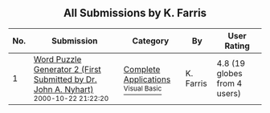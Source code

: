 ﻿<div align="center">

## All Submissions by K\. Farris

</div>

No.  | Submission | Category | By   | User Rating
---- | ---------- | -------- | ---- | -----------
1 | [Word Puzzle Generator 2 \(First Submitted by Dr\. John A\. Nyhart\)<br /><sup>2000-10-22 21:22:20</sup>](https://github.com/Planet-Source-Code/k-farris-word-puzzle-generator-2-first-submitted-by-dr-john-a-nyhart__1-12239) | [Complete Applications<br /><sup>Visual Basic</sup>](../ByCategory/complete-applications__1-27.md) | K\. Farris | 4.8 (19 globes from 4 users)
